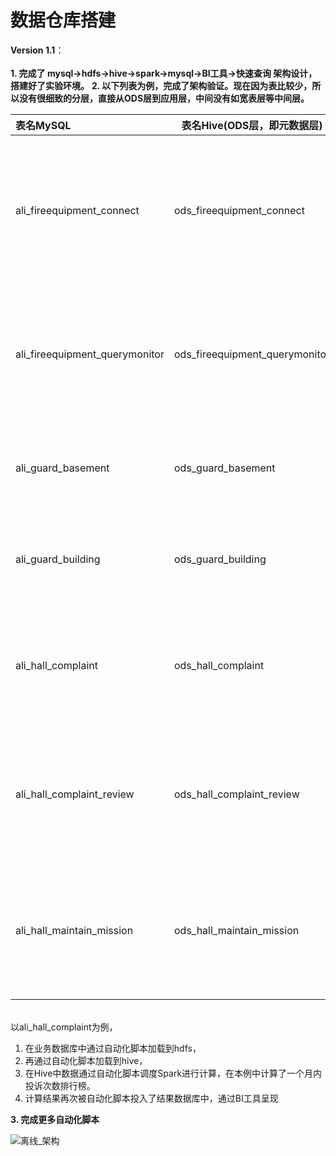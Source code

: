 # 数据仓库搭建
**Version 1.1**：<br>
<br>
**1. 完成了 mysql->hdfs->hive->spark->mysql->BI工具->快速查询 架构设计，搭建好了实验环境。**
**2. 以下列表为例，完成了架构验证。现在因为表比较少，所以没有很细致的分层，直接从ODS层到应用层，中间没有如宽表层等中间层。**

|表名MySQL|表名Hive(ODS层，即元数据层)|备注|
|:-------|---|---|
| ali_fireequipment_connect      |ods_fireequipment_connect|消防、监控使用——监控室交接班记录表|
| ali_fireequipment_querymonitor |ods_fireequipment_querymonitor|消防、监控使用——调取监控通知单|
| ali_guard_basement             |ods_guard_basement|保安使用——地库巡查表|
| ali_guard_building             |ods_guard_building|保安使用——楼道巡查表|
| ali_hall_complaint             |ods_hall_complaint|大厅客服使用——投诉回访记录表|
| ali_hall_complaint_review      |ods_hall_complaint_review|大厅客服使用——投诉接待与处理登记表|
| ali_hall_maintain_mission      |ods_hall_maintain_mission|大厅客服使用——物业公司维修派工单|

<br>以ali_hall_complaint为例，
1. 在业务数据库中通过自动化脚本加载到hdfs，
2. 再通过自动化脚本加载到hive，
3. 在Hive中数据通过自动化脚本调度Spark进行计算，在本例中计算了一个月内投诉次数排行榜。
4. 计算结果再次被自动化脚本投入了结果数据库中，通过BI工具呈现<br>

**3. 完成更多自动化脚本<br>**

![离线_架构](https://user-images.githubusercontent.com/44830402/130888919-4587611c-30d7-4394-b7b3-e3e148bce541.jpg)


